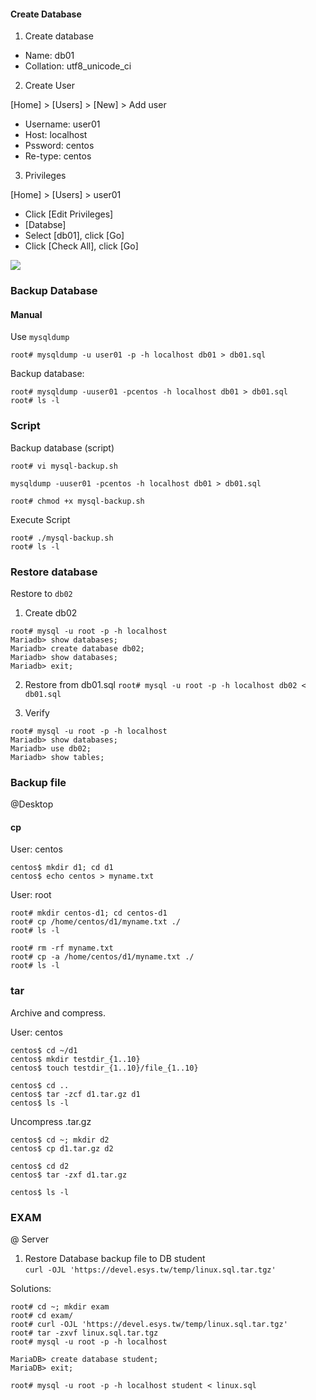 #### Create Database
1. Create database

 * Name: db01
 * Collation: utf8_unicode_ci  


2. Create User  

 [Home] > [Users] > [New] > Add user

 * Username: user01
 * Host: localhost
 * Pssword: centos
 * Re-type: centos  


3. Privileges

  [Home] > [Users] > user01

 * Click [Edit Privileges]
 * [Databse]
 * Select [db01], click [Go]
 * Click [Check All], click [Go]

![](https://i.imgur.com/f58WmKD.png)

### Backup Database
#### Manual
Use ```mysqldump```

```root# mysqldump -u user01 -p -h localhost db01 > db01.sql```  

Backup database:

```
root# mysqldump -uuser01 -pcentos -h localhost db01 > db01.sql
root# ls -l
```

### Script
Backup database (script)

```
root# vi mysql-backup.sh

mysqldump -uuser01 -pcentos -h localhost db01 > db01.sql
```
```root# chmod +x mysql-backup.sh```  

Execute Script

```
root# ./mysql-backup.sh
root# ls -l
```

### Restore database
Restore to ```db02```

1. Create db02
```
root# mysql -u root -p -h localhost
Mariadb> show databases;
Mariadb> create database db02;
Mariadb> show databases;
Mariadb> exit;
```

2. Restore from db01.sql
```root# mysql -u root -p -h localhost db02 < db01.sql```

3. Verify
```
root# mysql -u root -p -h localhost
Mariadb> show databases;
Mariadb> use db02;
Mariadb> show tables;
```

### Backup file
@Desktop

#### cp

User: centos
```
centos$ mkdir d1; cd d1
centos$ echo centos > myname.txt
```

User: root
```
root# mkdir centos-d1; cd centos-d1
root# cp /home/centos/d1/myname.txt ./
root# ls -l

root# rm -rf myname.txt
root# cp -a /home/centos/d1/myname.txt ./
root# ls -l
```

### tar
Archive and compress.

User: centos
```
centos$ cd ~/d1
centos$ mkdir testdir_{1..10}
centos$ touch testdir_{1..10}/file_{1..10}

centos$ cd ..
centos$ tar -zcf d1.tar.gz d1
centos$ ls -l
```

Uncompress .tar.gz
```
centos$ cd ~; mkdir d2
centos$ cp d1.tar.gz d2

centos$ cd d2
centos$ tar -zxf d1.tar.gz

centos$ ls -l
```

### EXAM
@ Server

1. Restore Database backup file to DB student  
```curl -OJL 'https://devel.esys.tw/temp/linux.sql.tar.tgz'```  

Solutions:
```
root# cd ~; mkdir exam
root# cd exam/
root# curl -OJL 'https://devel.esys.tw/temp/linux.sql.tar.tgz'
root# tar -zxvf linux.sql.tar.tgz
root# mysql -u root -p -h localhost

MariaDB> create database student;
MariaDB> exit;

root# mysql -u root -p -h localhost student < linux.sql
```
